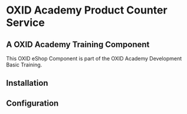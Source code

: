 # OXID Academy Product Counter Service

## A OXID Academy Training Component
This OXID eShop Component is part of the OXID Academy Development Basic Training.

## Installation

## Configuration
